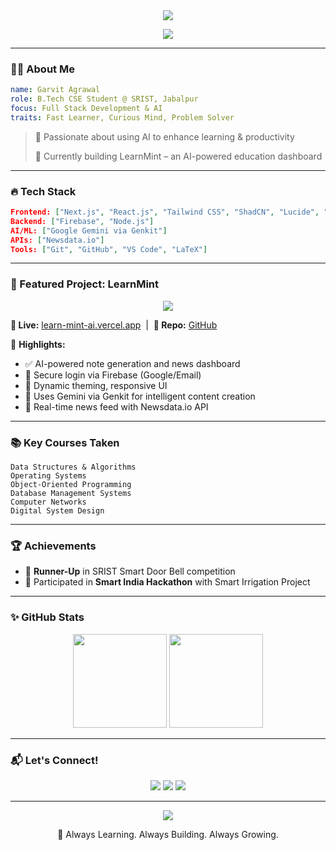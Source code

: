 <div align="center">
  <img src="https://capsule-render.vercel.app/api?type=waving&color=0:00c3ff,100:ffff1c&height=180&section=header&text=Garvit%20Agrawal&fontSize=40&fontAlign=50&fontColor=ffffff"/>
</div>

<p align="center">
  <img src="https://readme-typing-svg.herokuapp.com?font=Fira+Code&weight=500&size=24&pause=1000&color=00C3FF&width=435&lines=Full+Stack+Developer;AI+%2F+ML+Explorer;Prompt+Engineer+%26+Builder;Open+Source+Enthusiast"/>
</p>

---

### 🧑‍💻 About Me

```yaml
name: Garvit Agrawal
role: B.Tech CSE Student @ SRIST, Jabalpur
focus: Full Stack Development & AI
traits: Fast Learner, Curious Mind, Problem Solver
```

> 🚀 Passionate about using AI to enhance learning & productivity
> 
> 🎯 Currently building LearnMint – an AI-powered education dashboard

---

### 🔥 Tech Stack

```json
Frontend: ["Next.js", "React.js", "Tailwind CSS", "ShadCN", "Lucide", "framer-motion"]
Backend: ["Firebase", "Node.js"]
AI/ML: ["Google Gemini via Genkit"]
APIs: ["Newsdata.io"]
Tools: ["Git", "GitHub", "VS Code", "LaTeX"]
```

---

### 🌿 Featured Project: LearnMint

<div align="center">
  <img src="https://skillicons.dev/icons?i=nextjs,ts,tailwind,firebase,react,vercel&perline=6"/>
</div>

**🔗 Live:** [learn-mint-ai.vercel.app](https://learn-mint-ai.vercel.app) &nbsp;|&nbsp; **📂 Repo:** [GitHub](https://github.com/mrgarvitoffice/LearnMint-Ai)

📌 **Highlights:**

- ✅ AI-powered note generation and news dashboard
- 🔐 Secure login via Firebase (Google/Email)
- 🎨 Dynamic theming, responsive UI
- 🧠 Uses Gemini via Genkit for intelligent content creation
- 📰 Real-time news feed with Newsdata.io API

---

### 📚 Key Courses Taken

```
Data Structures & Algorithms
Operating Systems
Object-Oriented Programming
Database Management Systems
Computer Networks
Digital System Design
```

---

### 🏆 Achievements

- 🥈 **Runner-Up** in SRIST Smart Door Bell competition
- 🌱 Participated in **Smart India Hackathon** with Smart Irrigation Project

---

### ✨ GitHub Stats

<p align="center">
  <img src="https://github-readme-stats.vercel.app/api?username=mrgarvitoffice&show_icons=true&theme=tokyonight&hide_border=true" height="150"/>
  <img src="https://github-readme-streak-stats.herokuapp.com/?user=mrgarvitoffice&theme=tokyonight&hide_border=true" height="150"/>
</p>

---

### 📬 Let's Connect!

<p align="center">
  <a href="mailto:mrgarvitbusiness@gmail.com"><img src="https://img.shields.io/badge/Email-D14836?style=for-the-badge&logo=gmail&logoColor=white"/></a>
  <a href="https://www.linkedin.com/in/garvit-agrawal-53a21629b/"><img src="https://img.shields.io/badge/LinkedIn-0077B5?style=for-the-badge&logo=linkedin&logoColor=white"/></a>
  <a href="https://github.com/mrgarvitoffice"><img src="https://img.shields.io/badge/GitHub-100000?style=for-the-badge&logo=github&logoColor=white"/></a>
</p>

---

<div align="center">
  <img src="https://capsule-render.vercel.app/api?type=waving&color=ffff1c,00c3ff&height=120&section=footer"/>
</div>

<p align="center">
  🚀 Always Learning. Always Building. Always Growing.
</p>
